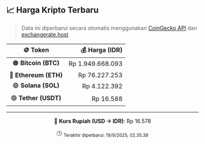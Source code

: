 

<!-- HARGA_KRIPTO -->
## 📈 Harga Kripto Terbaru

> Data ini diperbarui secara otomatis menggunakan [CoinGecko API](https://www.coingecko.com/) dan [exchangerate.host](https://exchangerate.host/)

<div align="center">

| 🪙 Token | 💰 Harga (IDR) |
|:------:|---------------:|
| 🟠 **Bitcoin (BTC)**   | Rp 1.949.668.093 |
| 🔵 **Ethereum (ETH)**  | Rp 76.227.253 |
| 🟣 **Solana (SOL)**    | Rp 4.122.392 |
| 🟢 **Tether (USDT)**   | Rp 16.588 |

---

💱 **Kurs Rupiah (USD → IDR)**: Rp 16.578

🕒 <sub>Terakhir diperbarui: 19/9/2025, 02.35.38</sub>

</div>
<!-- /HARGA_KRIPTO -->